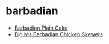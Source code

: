# barbadian

 * [Barbadian Plain Cake](index/b/barbadian-plain-cake.json)
 * [Big Ms Barbadian Chicken Skewers](index/b/big-ms-barbadian-chicken-skewers.json)
